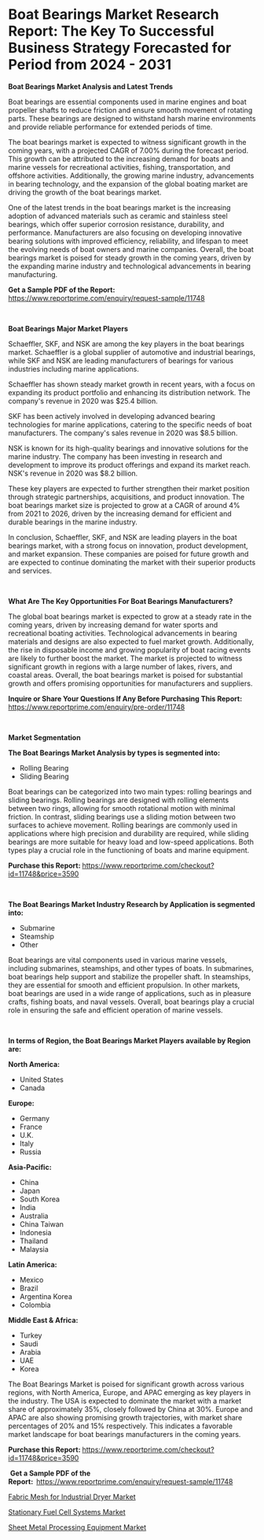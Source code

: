 <p><h1>Boat Bearings Market Research Report: The Key To Successful Business Strategy Forecasted for Period from 2024 - 2031</h1></p><p><strong>Boat Bearings Market Analysis and Latest Trends</strong></p>
<p><p>Boat bearings are essential components used in marine engines and boat propeller shafts to reduce friction and ensure smooth movement of rotating parts. These bearings are designed to withstand harsh marine environments and provide reliable performance for extended periods of time.</p><p>The boat bearings market is expected to witness significant growth in the coming years, with a projected CAGR of 7.00% during the forecast period. This growth can be attributed to the increasing demand for boats and marine vessels for recreational activities, fishing, transportation, and offshore activities. Additionally, the growing marine industry, advancements in bearing technology, and the expansion of the global boating market are driving the growth of the boat bearings market.</p><p>One of the latest trends in the boat bearings market is the increasing adoption of advanced materials such as ceramic and stainless steel bearings, which offer superior corrosion resistance, durability, and performance. Manufacturers are also focusing on developing innovative bearing solutions with improved efficiency, reliability, and lifespan to meet the evolving needs of boat owners and marine companies. Overall, the boat bearings market is poised for steady growth in the coming years, driven by the expanding marine industry and technological advancements in bearing manufacturing.</p></p>
<p><strong>Get a Sample PDF of the Report:&nbsp;</strong> <a href="https://www.reportprime.com/enquiry/request-sample/11748">https://www.reportprime.com/enquiry/request-sample/11748</a></p>
<p>&nbsp;</p>
<p><strong>Boat Bearings Major Market Players</strong></p>
<p><p>Schaeffler, SKF, and NSK are among the key players in the boat bearings market. Schaeffler is a global supplier of automotive and industrial bearings, while SKF and NSK are leading manufacturers of bearings for various industries including marine applications.</p><p>Schaeffler has shown steady market growth in recent years, with a focus on expanding its product portfolio and enhancing its distribution network. The company's revenue in 2020 was $25.4 billion.</p><p>SKF has been actively involved in developing advanced bearing technologies for marine applications, catering to the specific needs of boat manufacturers. The company's sales revenue in 2020 was $8.5 billion. </p><p>NSK is known for its high-quality bearings and innovative solutions for the marine industry. The company has been investing in research and development to improve its product offerings and expand its market reach. NSK's revenue in 2020 was $8.2 billion.</p><p>These key players are expected to further strengthen their market position through strategic partnerships, acquisitions, and product innovation. The boat bearings market size is projected to grow at a CAGR of around 4% from 2021 to 2026, driven by the increasing demand for efficient and durable bearings in the marine industry.</p><p>In conclusion, Schaeffler, SKF, and NSK are leading players in the boat bearings market, with a strong focus on innovation, product development, and market expansion. These companies are poised for future growth and are expected to continue dominating the market with their superior products and services.</p></p>
<p>&nbsp;</p>
<p><strong>What Are The Key Opportunities For Boat Bearings Manufacturers?</strong></p>
<p><p>The global boat bearings market is expected to grow at a steady rate in the coming years, driven by increasing demand for water sports and recreational boating activities. Technological advancements in bearing materials and designs are also expected to fuel market growth. Additionally, the rise in disposable income and growing popularity of boat racing events are likely to further boost the market. The market is projected to witness significant growth in regions with a large number of lakes, rivers, and coastal areas. Overall, the boat bearings market is poised for substantial growth and offers promising opportunities for manufacturers and suppliers.</p></p>
<p><strong>Inquire or Share Your Questions If Any Before Purchasing This Report:</strong> <a href="https://www.reportprime.com/enquiry/pre-order/11748">https://www.reportprime.com/enquiry/pre-order/11748</a></p>
<p>&nbsp;</p>
<p><strong>Market Segmentation</strong></p>
<p><strong>The Boat Bearings Market Analysis by types is segmented into:</strong></p>
<p><ul><li>Rolling Bearing</li><li>Sliding Bearing</li></ul></p>
<p><p>Boat bearings can be categorized into two main types: rolling bearings and sliding bearings. Rolling bearings are designed with rolling elements between two rings, allowing for smooth rotational motion with minimal friction. In contrast, sliding bearings use a sliding motion between two surfaces to achieve movement. Rolling bearings are commonly used in applications where high precision and durability are required, while sliding bearings are more suitable for heavy load and low-speed applications. Both types play a crucial role in the functioning of boats and marine equipment.</p></p>
<p><strong>Purchase this Report:&nbsp;</strong><a href="https://www.reportprime.com/checkout?id=11748&price=3590">https://www.reportprime.com/checkout?id=11748&price=3590</a></p>
<p>&nbsp;</p>
<p><strong>The Boat Bearings Market Industry Research by Application is segmented into:</strong></p>
<p><ul><li>Submarine</li><li>Steamship</li><li>Other</li></ul></p>
<p><p>Boat bearings are vital components used in various marine vessels, including submarines, steamships, and other types of boats. In submarines, boat bearings help support and stabilize the propeller shaft. In steamships, they are essential for smooth and efficient propulsion. In other markets, boat bearings are used in a wide range of applications, such as in pleasure crafts, fishing boats, and naval vessels. Overall, boat bearings play a crucial role in ensuring the safe and efficient operation of marine vessels.</p></p>
<p>&nbsp;</p>
<p><strong>In terms of Region, the Boat Bearings Market Players available by Region are:</strong></p>
<p>
    <p> <strong> North America: </strong>
        <ul>
            <li>United States</li>
            <li>Canada</li>
        </ul>
        </p> 
    <p> <strong> Europe: </strong>
        <ul>
            <li>Germany</li>
            <li>France</li>
            <li>U.K.</li>
            <li>Italy</li>
            <li>Russia</li>
        </ul>
        </p> 
    <p> <strong> Asia-Pacific: </strong>
        <ul>
            <li>China</li>
            <li>Japan</li>
            <li>South Korea</li>
            <li>India</li>
            <li>Australia</li>
            <li>China Taiwan</li>
            <li>Indonesia</li>
            <li>Thailand</li>
            <li>Malaysia</li>
        </ul>
        </p> 
    <p> <strong> Latin America: </strong>
        <ul>
            <li>Mexico</li>
            <li>Brazil</li>
            <li>Argentina Korea</li>
            <li>Colombia</li>
        </ul>
        </p> 
    <p> <strong> Middle East & Africa: </strong>
        <ul>
            <li>Turkey</li>
            <li>Saudi</li>
            <li>Arabia</li>
            <li>UAE</li>
            <li>Korea</li>
        </ul>
    </p>
    </p>
<p><p>The Boat Bearings Market is poised for significant growth across various regions, with North America, Europe, and APAC emerging as key players in the industry. The USA is expected to dominate the market with a market share of approximately 35%, closely followed by China at 30%. Europe and APAC are also showing promising growth trajectories, with market share percentages of 20% and 15% respectively. This indicates a favorable market landscape for boat bearings manufacturers in the coming years.</p></p>
<p><strong>Purchase this Report: </strong><a href="https://www.reportprime.com/checkout?id=11748&price=3590">https://www.reportprime.com/checkout?id=11748&price=3590</a></p>
<p>&nbsp;<strong>Get a Sample PDF of the Report:&nbsp;&nbsp;</strong><a href="https://www.reportprime.com/enquiry/request-sample/11748">https://www.reportprime.com/enquiry/request-sample/11748</a></p>
<p><strong></strong></p>
<p><p><a href="https://view.publitas.com/reportprime-1/fabric-mesh-for-industrial-dryer-market-share-market-new-trends-analysis-report-by-type-by-application-by-end-use-by-region-and-segment-forecasts-2023-2030/">Fabric Mesh for Industrial Dryer Market</a></p><p><a href="https://view.publitas.com/reportprime-1/stationary-fuel-cell-systems-market-research-report-unlocks-analysis-on-the-market-financial-status-market-size-and-market-revenue-upto-2030/">Stationary Fuel Cell Systems Market</a></p><p><a href="https://view.publitas.com/reportprime-1/sheet-metal-processing-equipment-market-challenges-opportunities-and-growth-drivers-and-major-market-players-forecasted-for-period-from-2023-2030/">Sheet Metal Processing Equipment Market</a></p></p>